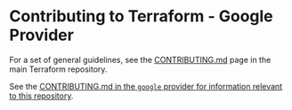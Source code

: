 # Contributing to Terraform - Google Provider

For a set of general guidelines, see the [CONTRIBUTING.md](https://github.com/hashicorp/terraform/blob/master/.github/CONTRIBUTING.md) page in the main Terraform repository.

See the [CONTRIBUTING.md in the `google` provider for information relevant to this repository](https://github.com/terraform-providers/terraform-provider-google/blob/master/.github/CONTRIBUTING.md).
